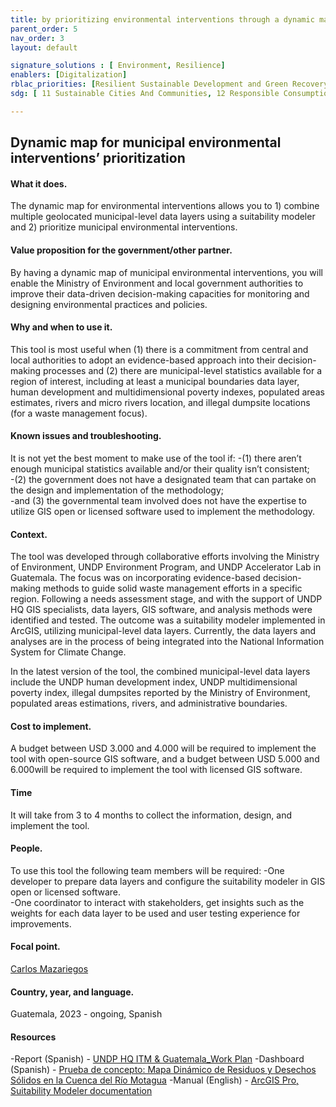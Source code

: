 ```yaml
---
title: by prioritizing environmental interventions through a dynamic map
parent_order: 5
nav_order: 3
layout: default

signature_solutions : [ Environment, Resilience]
enablers: [Digitalization]
rblac_priorities: [Resilient Sustainable Development and Green Recovery, Inclusive and Sustainable Growth]
sdg: [ 11 Sustainable Cities And Communities, 12 Responsible Consumption And Production, 13 Climate Action]

---
```

## Dynamic map for municipal environmental interventions’ prioritization

#### What it does. 
The dynamic map for environmental interventions allows you to 1) combine multiple geolocated municipal-level data layers using a suitability modeler and 2) prioritize municipal environmental interventions.

#### Value proposition for the government/other partner. 
By having a dynamic map of municipal environmental interventions, you will enable the Ministry of Environment and local government authorities to improve their data-driven decision-making capacities for monitoring and designing environmental practices and policies.

#### Why and when to use it. 
This tool is most useful when (1) there is a commitment from central and local authorities to adopt an evidence-based approach into their decision-making processes and (2) there are municipal-level statistics available for a region of interest, including at least a municipal boundaries data layer, human development and multidimensional poverty indexes, populated areas estimates, rivers and micro rivers location, and illegal dumpsite locations (for a waste management focus). 

#### Known issues and troubleshooting. 
It is not yet the best moment to make use of the tool if:
-(1) there aren’t enough municipal statistics available and/or their quality isn’t consistent;  
-(2) the government does not have a designated team that can partake on the design and implementation of the methodology;  
-and (3) the governmental team involved does not have the expertise to utilize GIS open or licensed software used to implement the methodology.  

#### Context. 
The tool was developed through collaborative efforts involving the Ministry of Environment, UNDP Environment Program, and UNDP Accelerator Lab in Guatemala. The focus was on incorporating evidence-based decision-making methods to guide solid waste management efforts in a specific region. Following a needs assessment stage, and with the support of UNDP HQ GIS specialists, data layers, GIS software, and analysis methods were identified and tested. The outcome was a suitability modeler implemented in ArcGIS, utilizing municipal-level data layers. Currently, the data layers and analyses are in the process of being integrated into the National Information System for Climate Change.

In the latest version of the tool, the combined municipal-level data layers include the UNDP human development index, UNDP multidimensional poverty index, illegal dumpsites reported by the Ministry of Environment, populated areas estimations, rivers, and administrative boundaries.

#### Cost to implement. 
A budget between USD 3.000 and 4.000 will be required to implement the tool with open-source GIS software, and a budget between USD 5.000 and 6.000will be required to implement the tool with licensed GIS software.

#### Time
It will take from 3 to 4 months to collect the information, design, and implement the tool. 

#### People. 
To use this tool the following team members will be required:
-One developer to prepare data layers and configure the suitability modeler in GIS open or licensed software.  
-One coordinator to interact with stakeholders, get insights such as the weights for each data layer to be used and user testing experience for improvements.

#### Focal point. 
[Carlos Mazariegos](https://undp-accelerator-labs.github.io/Innovation-Toolkit-for-UNDP-Signature-Solutions/contributors/Carlos%20Mazariegos.html)

#### Country, year, and language. 
Guatemala, 2023 - ongoing, Spanish

#### Resources
-Report (Spanish) - [UNDP HQ ITM & Guatemala_Work Plan](https://undp-my.sharepoint.com/:b:/g/personal/carlos_mazariegos_undp_org/ETqKy4jwwiNFguHDl-vEW1gBr1ER8bc9W5R82jmc9ztiYg?e=C6k4O6)
-Dashboard (Spanish) - [Prueba de concepto: Mapa Dinámico de Residuos y Desechos Sólidos en la Cuenca del Río Motagua](https://space4dev.undp.org/space4dev/apps/dashboards/1afe5a432f7b40908384b514e810e088)
-Manual (English) - [ArcGIS Pro, Suitability Modeler documentation](https://pro.arcgis.com/en/pro-app/latest/help/analysis/spatial-analyst/suitability-modeler/what-is-the-suitability-modeler.htm)
